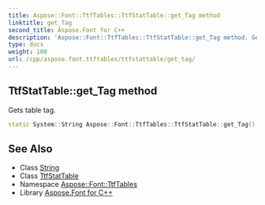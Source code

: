 ```yaml
---
title: Aspose::Font::TtfTables::TtfStatTable::get_Tag method
linktitle: get_Tag
second_title: Aspose.Font for C++
description: 'Aspose::Font::TtfTables::TtfStatTable::get_Tag method. Gets table tag in C++.'
type: docs
weight: 100
url: /cpp/aspose.font.ttftables/ttfstattable/get_tag/
---
```

## TtfStatTable::get_Tag method


Gets table tag.

```cpp
static System::String Aspose::Font::TtfTables::TtfStatTable::get_Tag()
```

## See Also

* Class [String](../../../system/string/)
* Class [TtfStatTable](../)
* Namespace [Aspose::Font::TtfTables](../../)
* Library [Aspose.Font for C++](../../../)
